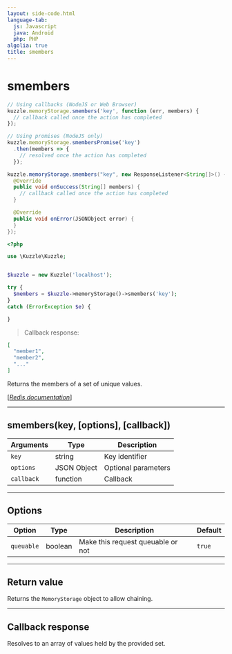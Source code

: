 ```yaml
---
layout: side-code.html
language-tab:
  js: Javascript
  java: Android
  php: PHP
algolia: true
title: smembers
---
```


# smembers

```js
// Using callbacks (NodeJS or Web Browser)
kuzzle.memoryStorage.smembers('key', function (err, members) {
  // callback called once the action has completed
});

// Using promises (NodeJS only)
kuzzle.memoryStorage.smembersPromise('key')
  .then(members => {
    // resolved once the action has completed
  });
```

```java
kuzzle.memoryStorage.smembers("key", new ResponseListener<String[]>() {
  @Override
  public void onSuccess(String[] members) {
    // callback called once the action has completed
  }

  @Override
  public void onError(JSONObject error) {
  }
});
```

```php
<?php

use \Kuzzle\Kuzzle;


$kuzzle = new Kuzzle('localhost');

try {
  $members = $kuzzle->memoryStorage()->smembers('key');
}
catch (ErrorException $e) {

}
```

> Callback response:

```json
[
  "member1",
  "member2",
  "..."
]
```

Returns the members of a set of unique values.

[[_Redis documentation_]](https://redis.io/commands/smembers)

---

## smembers(key, [options], [callback])

| Arguments | Type | Description |
|---------------|---------|----------------------------------------|
| `key` | string | Key identifier |
| `options` | JSON Object | Optional parameters |
| `callback` | function | Callback |

---

## Options

| Option | Type | Description | Default |
|---------------|---------|----------------------------------------|---------|
| `queuable` | boolean | Make this request queuable or not  | ``true`` |


---

## Return value

Returns the `MemoryStorage` object to allow chaining.

---

## Callback response

Resolves to an array of values held by the provided set.
